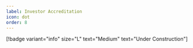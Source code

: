 ```yaml
---
label: Investor Accreditation
icon: dot
order: 8
---
```


[!badge  variant="info" size="L" text="Medium" text="Under Construction"] 

